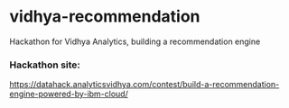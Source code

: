 # vidhya-recommendation
Hackathon for Vidhya Analytics, building a recommendation engine


### Hackathon site:

https://datahack.analyticsvidhya.com/contest/build-a-recommendation-engine-powered-by-ibm-cloud/
